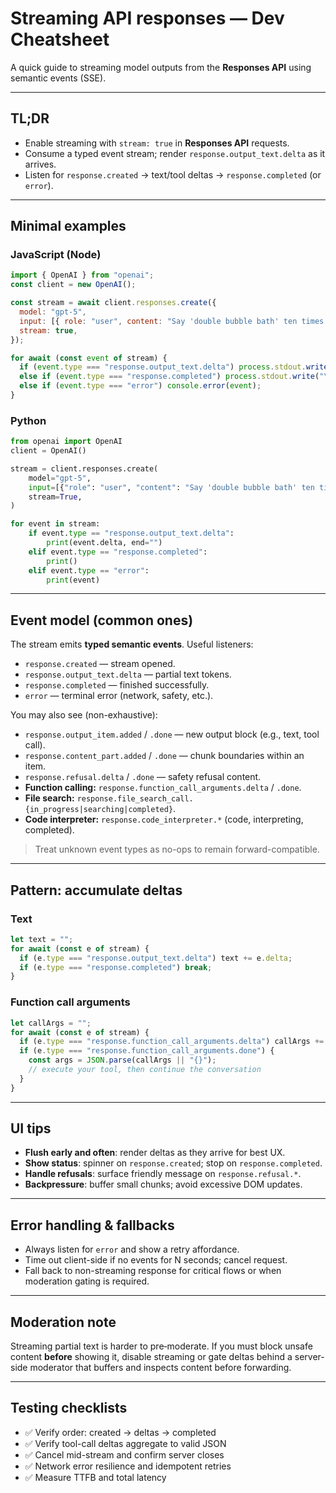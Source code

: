 # Streaming API responses — Dev Cheatsheet

A quick guide to streaming model outputs from the **Responses API** using semantic events (SSE).

---

## TL;DR
- Enable streaming with `stream: true` in **Responses API** requests.
- Consume a typed event stream; render `response.output_text.delta` as it arrives.
- Listen for `response.created` → text/tool deltas → `response.completed` (or `error`).

---

## Minimal examples

### JavaScript (Node)
```js
import { OpenAI } from "openai";
const client = new OpenAI();

const stream = await client.responses.create({
  model: "gpt-5",
  input: [{ role: "user", content: "Say 'double bubble bath' ten times fast." }],
  stream: true,
});

for await (const event of stream) {
  if (event.type === "response.output_text.delta") process.stdout.write(event.delta);
  else if (event.type === "response.completed") process.stdout.write("\n");
  else if (event.type === "error") console.error(event);
}
```

### Python
```py
from openai import OpenAI
client = OpenAI()

stream = client.responses.create(
    model="gpt-5",
    input=[{"role": "user", "content": "Say 'double bubble bath' ten times fast."}],
    stream=True,
)

for event in stream:
    if event.type == "response.output_text.delta":
        print(event.delta, end="")
    elif event.type == "response.completed":
        print()
    elif event.type == "error":
        print(event)
```

---

## Event model (common ones)
The stream emits **typed semantic events**. Useful listeners:
- `response.created` — stream opened.
- `response.output_text.delta` — partial text tokens.
- `response.completed` — finished successfully.
- `error` — terminal error (network, safety, etc.).

You may also see (non-exhaustive):
- `response.output_item.added` / `.done` — new output block (e.g., text, tool call).
- `response.content_part.added` / `.done` — chunk boundaries within an item.
- `response.refusal.delta` / `.done` — safety refusal content.
- **Function calling:** `response.function_call_arguments.delta` / `.done`.
- **File search:** `response.file_search_call.{in_progress|searching|completed}`.
- **Code interpreter:** `response.code_interpreter.*` (code, interpreting, completed).

> Treat unknown event types as no-ops to remain forward-compatible.

---

## Pattern: accumulate deltas

### Text
```js
let text = "";
for await (const e of stream) {
  if (e.type === "response.output_text.delta") text += e.delta;
  if (e.type === "response.completed") break;
}
```

### Function call arguments
```js
let callArgs = "";
for await (const e of stream) {
  if (e.type === "response.function_call_arguments.delta") callArgs += e.delta;
  if (e.type === "response.function_call_arguments.done") {
    const args = JSON.parse(callArgs || "{}");
    // execute your tool, then continue the conversation
  }
}
```

---

## UI tips
- **Flush early and often**: render deltas as they arrive for best UX.
- **Show status**: spinner on `response.created`; stop on `response.completed`.
- **Handle refusals**: surface friendly message on `response.refusal.*`.
- **Backpressure**: buffer small chunks; avoid excessive DOM updates.

---

## Error handling & fallbacks
- Always listen for `error` and show a retry affordance.
- Time out client-side if no events for N seconds; cancel request.
- Fall back to non-streaming response for critical flows or when moderation gating is required.

---

## Moderation note
Streaming partial text is harder to pre‑moderate. If you must block unsafe content **before** showing it, disable streaming or gate deltas behind a server-side moderator that buffers and inspects content before forwarding.

---

## Testing checklists
- ✅ Verify order: created → deltas → completed
- ✅ Verify tool-call deltas aggregate to valid JSON
- ✅ Cancel mid-stream and confirm server closes
- ✅ Network error resilience and idempotent retries
- ✅ Measure TTFB and total latency
